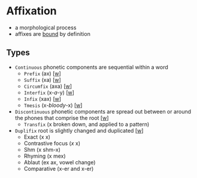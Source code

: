 # Affixation

- a morphological process
- affixes are [bound](bound-vs-free-morphemes.md) by definition

## Types

- `Continuous` phonetic components are sequential within a word
  - `Prefix` (ax) [[w](https://en.wikipedia.org/wiki/Prefix)]
  - `Suffix` (xa) [[w](https://en.wikipedia.org/wiki/Suffix)]
  - `Circumfix` (axa) [[w](https://en.wikipedia.org/wiki/Circumfix)]
  - `Interfix` (x-_a_-y) [[w](https://en.wikipedia.org/wiki/Interfix)]
  - `Infix` (xax) [[w](https://en.wikipedia.org/wiki/Infix#English)]
  - `Tmesis` (x-_bloody_-x) [[w](https://en.wikipedia.org/wiki/Tmesis)]
- `Discontinuous` phonetic components are spread out between or around the phones that comprise the root [[w](https://en.wikipedia.org/wiki/Nonconcatenative_morphology)]
  - `Transfix` (x broken down, and applied to a pattern)
- `Duplifix` root is slightly changed and duplicated [[w](https://en.wikipedia.org/wiki/Reduplication)]
  - Exact (x x)
  - Contrastive focus (_x_ x)
  - Shm (x shm-x)
  - Rhyming (x mex)
  - Ablaut (ex ax, vowel change)
  - Comparative (x-er and x-er)
